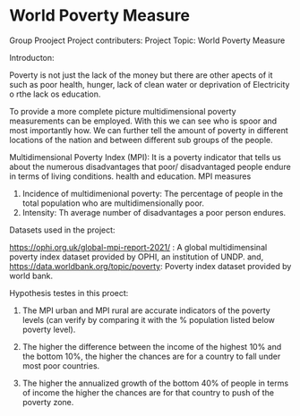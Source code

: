 # World Poverty Measure
Group Prooject
Project contributers: 
Project Topic: World Poverty Measure

Introducton:

Poverty is not just the lack of the money but there are other apects of it such as  poor health, hunger, lack of clean water or deprivation of Electricity o rthe lack os education.

To provide a more complete picture multidimensional poverty measurements can be employed. With this we can see who is spoor and most importantly how. We can further tell the amount of poverty in different locations of the nation and between different sub groups of the people.

Multidimensional Poverty Index (MPI):
It is a poverty indicator that tells us about the numerous disadvantages that poor/ disadvantaged people endure in  terms of living conditions. health and education.
MPI measures 
1. Incidence of multidimenional poverty: The percentage of people in the total population who are multidimensionally poor.
2. Intensity: Th average number of disadvantages a poor person endures.

Datasets used in the project:

https://ophi.org.uk/global-mpi-report-2021/ : A global multidimensinal poverty index dataset provided by OPHI, an institution of UNDP.
and,
https://data.worldbank.org/topic/poverty: Poverty index dataset provided by world bank.

Hypothesis testes in this proect:
1. The MPI urban and MPI rural are accurate indicators of the poverty levels (can verify by comparing it with the % population listed below poverty level).

2. The higher the difference between the income of the highest 10% and the bottom 10%, the higher the chances are for a country to fall under most poor countries.

3. The higher the annualized growth of the bottom 40% of people in terms of income the higher the chances are for that country to push of the poverty zone.
